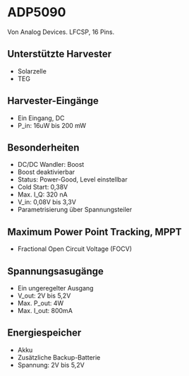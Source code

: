 # ADP5090

Von Analog Devices.
LFCSP, 16 Pins.

## Unterstützte Harvester
* Solarzelle
* TEG

## Harvester-Eingänge
* Ein Eingang, DC
* P_in: 16uW bis 200 mW

## Besonderheiten
* DC/DC Wandler: Boost
* Boost deaktivierbar
* Status: Power-Good, Level einstellbar
* Cold Start: 0,38V
* Max. I_Q: 320 nA
* V_in: 0,08V bis 3,3V
* Parametrisierung über Spannungsteiler

## Maximum Power Point Tracking, MPPT
* Fractional Open Circuit Voltage (FOCV)

## Spannungsasugänge
* Ein ungeregelter Ausgang
* V_out: 2V bis 5,2V
* Max. P_out: 4W
* Max. I_out: 800mA

## Energiespeicher
* Akku
* Zusätzliche Backup-Batterie
* Spannung: 2V bis 5,2V
